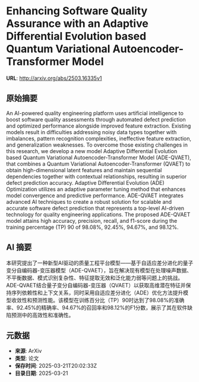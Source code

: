 # Enhancing Software Quality Assurance with an Adaptive Differential Evolution based Quantum Variational Autoencoder-Transformer Model

**URL**: http://arxiv.org/abs/2503.16335v1

## 原始摘要

An AI-powered quality engineering platform uses artificial intelligence to
boost software quality assessments through automated defect prediction and
optimized performance alongside improved feature extraction. Existing models
result in difficulties addressing noisy data types together with imbalances,
pattern recognition complexities, ineffective feature extraction, and
generalization weaknesses. To overcome those existing challenges in this
research, we develop a new model Adaptive Differential Evolution based Quantum
Variational Autoencoder-Transformer Model (ADE-QVAET), that combines a Quantum
Variational Autoencoder-Transformer (QVAET) to obtain high-dimensional latent
features and maintain sequential dependencies together with contextual
relationships, resulting in superior defect prediction accuracy. Adaptive
Differential Evolution (ADE) Optimization utilizes an adaptive parameter tuning
method that enhances model convergence and predictive performance. ADE-QVAET
integrates advanced AI techniques to create a robust solution for scalable and
accurate software defect prediction that represents a top-level AI-driven
technology for quality engineering applications. The proposed ADE-QVAET model
attains high accuracy, precision, recall, and f1-score during the training
percentage (TP) 90 of 98.08%, 92.45%, 94.67%, and 98.12%.


## AI 摘要

本研究提出了一种新型AI驱动的质量工程平台模型——基于自适应差分进化的量子变分自编码器-变压器模型（ADE-QVAET），旨在解决现有模型在处理噪声数据、不平衡数据、模式识别复杂性、特征提取无效和泛化能力弱等问题上的挑战。ADE-QVAET结合量子变分自编码器-变压器（QVAET）以获取高维潜在特征并保持序列依赖性和上下文关系，同时采用自适应差分进化（ADE）优化方法提升模型收敛性和预测性能。该模型在训练百分比（TP）90时达到了98.08%的准确率、92.45%的精确率、94.67%的召回率和98.12%的F1分数，展示了其在软件缺陷预测中的高效性和准确性。

## 元数据

- **来源**: ArXiv
- **类型**: 论文
- **保存时间**: 2025-03-21T20:02:33Z
- **目录日期**: 2025-03-21
